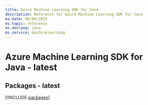 ```yaml
---
title: Azure Machine Learning SDK for Java
description: Reference for Azure Machine Learning SDK for Java
ms.date: 08/05/2025
ms.topic: reference
ms.devlang: java
ms.service: machinelearning
---
```

# Azure Machine Learning SDK for Java - latest
## Packages - latest
[!INCLUDE [packages](machine-learning-index.md)]
